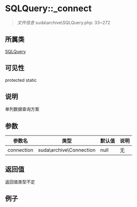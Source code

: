 # SQLQuery::_connect

> *文件信息* suda\archive\SQLQuery.php: 33~272
## 所属类 

[SQLQuery](../SQLQuery.md)

## 可见性

  protected  static
## 说明

单列数据查询方案


## 参数

| 参数名 | 类型 | 默认值 | 说明 |
|--------|-----|-------|-------|
| connection |  suda\archive\Connection | null | 无 |

## 返回值
返回值类型不定

## 例子